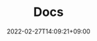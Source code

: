 ---
title: "Docs"
description: "Efficient Software Development"
date: 2022-02-27T14:09:21+09:00
draft: false
---